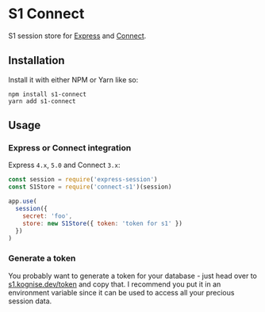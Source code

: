 # S1 Connect

S1 session store for [Express](http://expressjs.com/) and [Connect](https://github.com/senchalabs/connect).

## Installation

Install it with either NPM or Yarn like so:

```
npm install s1-connect
yarn add s1-connect
```

## Usage

### Express or Connect integration

Express `4.x`, `5.0` and Connect `3.x`:

```js
const session = require('express-session')
const S1Store = require('connect-s1')(session)

app.use(
  session({
    secret: 'foo',
    store: new S1Store({ token: 'token for s1' })
  })
)
```

### Generate a token

You probably want to generate a token for your database - just head over to [s1.kognise.dev/token](https://s1.kognise.dev/token) and copy that. I recommend you put it in an environment variable since it can be used to access all your precious session data.
